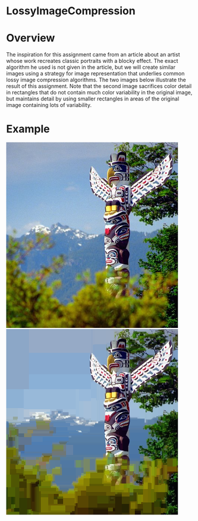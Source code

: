 # LossyImageCompression
# Overview
The inspiration for this assignment came from an article about an artist whose work recreates classic portraits with a blocky effect.
The exact algorithm he used is not given in the article, but we will create similar images using a strategy for image representation
that underlies common lossy image compression algorithms.
The two images below illustrate the result of this assignment. Note that the second image sacrifices color detail in rectangles that 
do not contain much color variability in the original image, but maintains detail by using smaller rectangles in areas of the original
image containing lots of variability.

# Example
![](PA3pic1.png)
![](PA3pic2.png)
